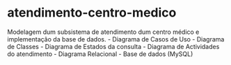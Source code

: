 # atendimento-centro-medico
Modelagem dum subsistema de atendimento dum centro médico e implementação da base de dados. - Diagrama de Casos de Uso - Diagrama de Classes - Diagrama de Estados da consulta - Diagrama de Actividades do atendimento - Diagrama Relacional - Base de dados (MySQL)
